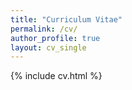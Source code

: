 ```yaml
---
title: "Curriculum Vitae"
permalink: /cv/
author_profile: true
layout: cv_single
---
```


{% include cv.html %}